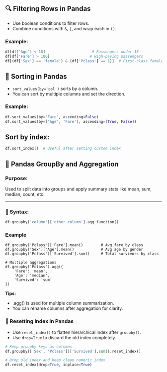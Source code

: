 ## 🔍 Filtering Rows in Pandas

- Use boolean conditions to filter rows.
- Combine conditions with `&`, `|`, and wrap each in `()`.

### Example:

```python
df[df['Age'] < 18]                     # Passengers under 18
df[df['Fare'] > 100]                  # High-paying passengers
df[(df['Sex'] == 'female') & (df['Pclass'] == 1)]  # First-class females
```

## 🔢 Sorting in Pandas

- `sort_values(by='col')` sorts by a column.
- You can sort by multiple columns and set the direction.

### Example:

```python
df.sort_values(by='Fare', ascending=False)
df.sort_values(by=['Age', 'Fare'], ascending=[True, False])
```

## Sort by index:

```python
df.sort_index()  # Useful after setting custom index
```

## 🔁 Pandas GroupBy and Aggregation

### Purpose:

Used to split data into groups and apply summary stats like mean, sum, median, count, etc.

---

### 📌 Syntax:

```python
df.groupby('column')['other_column'].agg_function()

```

### Example

```
df.groupby('Pclass')['Fare'].mean()        # Avg fare by class
df.groupby('Sex')['Age'].mean()            # Avg age by gender
df.groupby('Pclass')['Survived'].sum()     # Total survivors by class

# Multiple aggregations
df.groupby('Pclass').agg({
    'Fare': 'mean',
    'Age': 'median',
    'Survived': 'sum'
})

```

**Tips:**

- .agg() is used for multiple column summarization.
- You can rename columns after aggregation for clarity.

### 🔄 Resetting Index in Pandas

- Use `reset_index()` to flatten hierarchical index after `groupby()`.
- Use `drop=True` to discard the old index completely.

```python
# Keep groupby keys as columns
df.groupby(['Sex', 'Pclass'])['Survived'].sum().reset_index()

# Drop old index and keep clean numeric index
df.reset_index(drop=True, inplace=True)

```
